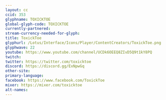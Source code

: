 ```yaml
---
layout: cc
ccid: 353
glyphname: TOXICKTOE
global-glyph-code: TOXICKTOE
currently-partnered:
stream-currency-needed-for-glyph:
title: ToxickToe
glyphurl: /Lotus/Interface/Icons/Player/ContentCreators/ToxickToe.png
glyphwave: 22
youtube: https://www.youtube.com/channel/UCDk6OEEQ8ZIvD5Q9t1kY8PQ
twitch:
twitter: https://twitter.com/toxicktoe
discord: https://discord.gg/ExNpwGq
other-site:
primary-language:
facebook: https://www.facebook.com/ToxickToe
mixer: https://mixer.com/toxicktoe
alt-names:
---
```


